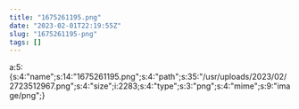 ```yaml
---
title: "1675261195.png"
date: "2023-02-01T22:19:55Z"
slug: "1675261195-png"
tags: []
---
```

a:5:{s:4:"name";s:14:"1675261195.png";s:4:"path";s:35:"/usr/uploads/2023/02/2723512967.png";s:4:"size";i:2283;s:4:"type";s:3:"png";s:4:"mime";s:9:"image/png";}
